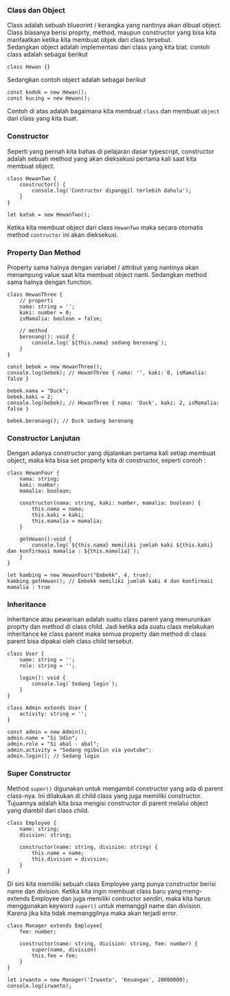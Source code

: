 ### Class dan Object
Class adalah sebuah blueorint / kerangka yang nantinya akan dibuat object. Class biasanya berisi proprty, method, maupun constructor 
yang bisa kita manfaatkan ketika kita membuat objek dari class tersebut.<br />
Sedangkan object adalah implementasi dari class yang kita biat.
contoh class adalah sebagai berikut
```
class Hewan {}
```
Sedangkan contoh object adalah sebagai berikut
```
const kodok = new Hewan();
const kucing = new Hewan();
```
Contoh di atas adalah bagaimana kita membuat `class` dan membuat `object` dari class yang kita buat.

### Constructor
Seperti yang pernah kita bahas di pelajaran dasar typescript, constructor adalah sebuah method yang akan dieksekusi pertama kali 
saat kita membuat object.
```
class HewanTwo {
    constructor() {
        console.log('Contructor dipanggil terlebih dahulu');
    }
}

let katak = new HewanTwo();
```
Ketika kita membuat object dari class `HewanTwo` maka secara otomatis method `contructor` ini akan dieksekusi.

### Property Dan Method
Property sama halnya dengan variabel / attribut yang nantinya akan menampung value saat kita membuat object nanti. 
Sedangkan method sama halnya dengan function.
```
class HewanThree {
    // properti
    nama: string = '';
    kaki: number = 0;
    isMamalia: boolean = false;

    // method
    berenang(): void {
        console.log(`${this.nama} sedang berenang`);
    }
}

const bebek = new HewanThree();
console.log(bebek); // HewanThree { nama: '', kaki: 0, isMamalia: false }

bebek.nama = "Duck";
bebek.kaki = 2;
console.log(bebek); // HewanThree { nama: 'Duck', kaki: 2, isMamalia: false }

bebek.berenang(); // Duck sedang berenang
```

### Constructor Lanjutan
Dengan adanya constructor yang dijalankan pertama kali setiap membuat object, maka kita bisa set property kita di constructor, seperti contoh :
```
class HewanFour {
    nama: string;
    kaki: number;
    mamalia: boolean;

    constructor(nama: string, kaki: number, mamalia: boolean) {
        this.nama = nama;
        this.kaki = kaki;
        this.mamalia = mamalia;
    }
    
    getHewan():void {
        console.log(`${this.nama} memiliki jumlah kaki ${this.kaki} dan konfirmasi mamalia : ${this.mamalia}`);
    }
}

let kambing = new HewanFour("Embekk", 4, true);
kambing.getHewan(); // Embekk memiliki jumlah kaki 4 dan konfirmasi mamalia : true
```

### Inheritance
Inheritance atau pewarisan adalah suatu class parent yang menurunkan proprty dan method di class child. Jadi ketika ada suatu class 
melakukan inheritance ke class parent maka semua property dan method di class parent bisa dipakai oleh class child tersebut.
```
class User {
    name: string = '';
    role: string = '';

    login(): void {
        console.log(`Sedang login`);
    }
}

class Admin extends User {
    activity: string = '';
}

const admin = new Admin();
admin.name = "Si Udin";
admin.role = "Si abal - abal";
admin.activity = "Sedang ngibulin via youtube";
admin.login(); // Sedang login
```

### Super Constructor
Method `super()` digunakan untuk mengambil constructor yang ada di parent class-nya. Ini dilakukan di child class yang juga 
memiliki constructor. Tujuannya adalah kita bisa mengisi constructor di parent melalui object yang diambil dari class child.
```
class Employee {
    name: string;
    division: string;

    constructor(name: string, division: string) {
        this.name = name;
        this.division = division;
    }
}
```
Di sini kita memiliki sebuah class Employee yang punya constructor berisi name dan division. Ketika kita ingin membuat 
class baru yang meng-extends Employee dan juga memiliki contructor sendiri, maka kita harus menggunakan keyword `super()` 
untuk memanggil name dan division. Karena jika kita tidak memanggilnya maka akan terjadi error.
```
class Manager extends Employee{
    fee: number;

    constructor(name: string, division: string, fee: number) {
        super(name, division)
        this.fee = fee;
    }
}

let irwanto = new Manager('Irwanto', 'Keuangan', 20000000);
console.log(irwanto);
```